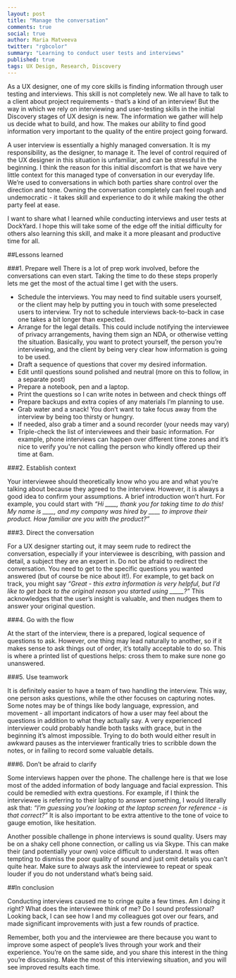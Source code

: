 ```yaml
---
layout: post
title: "Manage the conversation"
comments: true
social: true
author: Maria Matveeva
twitter: "rgbcolor"
summary: "Learning to conduct user tests and interviews"
published: true
tags: UX Design, Research, Discovery
---
```



As a UX designer, one of my core skills is finding information through user testing and interviews. This skill is not completely new. We all have to talk to a client about project requirements - that’s a kind of an interview! But the way in which we rely on interviewing and user-testing skills in the initial Discovery stages of UX design is new. The information we gather will help us decide what to build, and how. The makes our ability to find good information very important to the quality of the entire project going forward.

A user interview is essentially a highly managed conversation. It is my responsibility, as the designer, to manage it. The level of control required of the UX designer in this situation is unfamiliar, and can be stressful in the beginning. I think the reason for this initial discomfort is that we have very little context for this managed type of conversation in our everyday life. We’re used to conversations in which both parties share control over the direction and tone. Owning the conversation completely can feel rough and undemocratic - it takes skill and experience to do it while making the other party feel at ease.

I want to share what I learned while conducting interviews and user tests at DockYard. I hope this will take some of the edge off the initial difficulty for others also learning this skill, and make it a more pleasant and productive time for all.


##Lessons learned

###1. Prepare well
There is a lot of prep work involved, before the conversations can even start. Taking the time to do these steps properly lets me get the most of the actual time I get with the users.

- Schedule the interviews. You may need to find suitable users yourself, or the client may help by putting you in touch with some preselected users to interview. Try not to schedule interviews back-to-back in case one takes a bit longer than expected.
- Arrange for the legal details. This could include notifying the interviewee of privacy arrangements, having them sign an NDA, or otherwise vetting the situation. Basically, you want to protect yourself, the person you’re interviewing, and the client by being very clear how information is going to be used.
- Draft a sequence of questions that cover my desired information. 
- Edit until questions sound polished and neutral (more on this to follow, in a separate post)
- Prepare a notebook, pen and a laptop.
- Print the questions so I can write notes in between and check things off
- Prepare backups and extra copies of any materials I’m planning to use.
- Grab water and a snack! You don’t want to take focus away from the interview by being too thirsty or hungry.
- If needed, also grab a timer and a sound recorder (your needs may vary)
- Triple-check the list of interviewees and their basic information. For example, phone interviews can happen over different time zones and it’s nice to verify you're not calling the person who kindly offered up their time at 6am.

###2. Establish context

Your interviewee should theoretically know who you are and what you’re talking about because they agreed to the interview. However, it is always a good idea to confirm your assumptions. A brief introduction won’t hurt. For example, you could start with *“Hi ____, thank you for taking time to do this! My name is ____, and my company was hired by ____ to improve their product. How familiar are you with the product?”*

###3. Direct the conversation

For a UX designer starting out, it may seem rude to redirect the conversation, especially if your interviewee is describing, with passion and detail, a subject they are an expert in. Do not be afraid to redirect the conversation. You need to get to the specific questions you wanted answered (but of course be nice about it!). For example, to get back on track, you might say *“Great - this extra information is very helpful, but I’d like to get back to the original reason you started using _____?”* This acknowledges that the user’s insight is valuable, and then nudges them to answer your original question.

###4. Go with the flow

At the start of the interview, there is a prepared, logical sequence of questions to ask. However, one thing may lead naturally to another, so if it makes sense to ask things out of order, it’s totally acceptable to do so. This is where a printed list of questions helps: cross them to make sure none go unanswered.

###5. Use teamwork

It is definitely easier to have a team of two handling the interview. This way, one person asks questions, while the other focuses on capturing notes. Some notes may be of things like body language, expression, and movement - all important indicators of how a user may feel about the questions in addition to what they actually say. A very experienced interviewer could probably handle both tasks with grace, but in the beginning it’s almost impossible. Trying to do both would either result in awkward pauses as the interviewer frantically tries to scribble down the notes, or in failing to record some valuable details. 

###6. Don’t be afraid to clarify

Some interviews happen over the phone. The challenge here is that we lose most of the added information of body language and facial expression. This could be remedied with extra questions. For example, if I think the interviewee is referring to their laptop to answer something, I would literally ask that: *“I’m guessing you’re looking at the laptop screen for reference - is that correct?”* It is also important to be extra attentive to the tone of voice to gauge emotion, like hesitation.

Another possible challenge in phone interviews is sound quality. Users may be on a shaky cell phone connection, or calling us via Skype. This can make their (and potentially your own) voice difficult to understand. It was often tempting to dismiss the poor quality of sound and just omit details you can’t quite hear. Make sure to always ask the interviewee to repeat or speak louder if you do not understand what’s being said.


##In conclusion

Conducting interviews caused me to cringe quite a few times. Am I doing it right? What does the interviewee think of me? Do I sound professional? Looking back, I can see how I and my colleagues got over our fears, and made significant improvements with just a few rounds of practice.
 
Remember, both you and the interviewee are there because you want to improve some aspect of people’s lives through your work and their experience. You’re on the same side, and you share this interest in the thing you’re discussing. Make the most of this interviewing situation, and you will see improved results each time.
